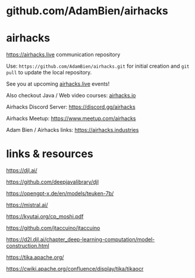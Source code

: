 # github.com/AdamBien/airhacks
airhacks
========

https://airhacks.live communication repository

Use: `https://github.com/AdamBien/airhacks.git` for initial creation and `git pull` to update the local repository.

See you at upcoming [airhacks.live](https://airhacks.live) events! 

Also checkout Java / Web video courses: [airhacks.io](http://airhacks.io) 

Airhacks Discord Server: https://discord.gg/airhacks

Airhacks Meetup: https://www.meetup.com/airhacks

Adam Bien / Airhacks links: https://airhacks.industries

# links & resources



https://djl.ai/

https://github.com/deepjavalibrary/djl

https://opengpt-x.de/en/models/teuken-7b/

https://mistral.ai/

https://kyutai.org/cp_moshi.pdf

https://github.com/jtaccuino/jtaccuino

https://d2l.djl.ai/chapter_deep-learning-computation/model-construction.html

https://tika.apache.org/

https://cwiki.apache.org/confluence/display/tika/tikaocr